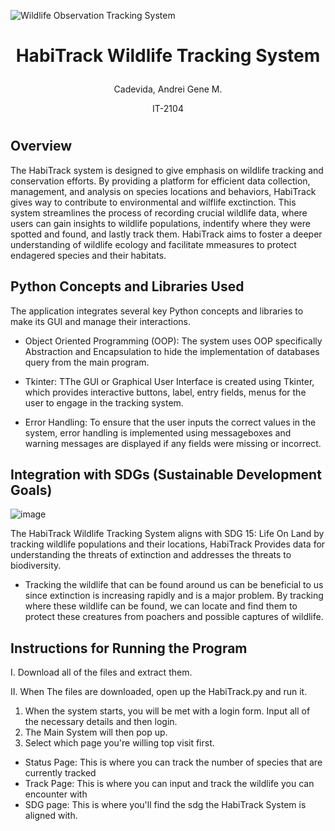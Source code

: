 ![Wildlife Observation Tracking System](https://github.com/user-attachments/assets/d3364123-a42e-4218-8d34-3e16053efc79)

# <p align="center"> HabiTrack Wildlife Tracking System </p>

<p align="center"> Cadevida, Andrei Gene M. </p>
<p align="center"> IT-2104 </p>

#

## Overview
The HabiTrack system is designed to give emphasis on wildlife tracking and conservation efforts. By providing a platform for efficient data collection, management, and analysis on species locations and behaviors, HabiTrack gives way to contribute to environmental and wilflife exctinction. This system streamlines the process of recording crucial wildlife data, where users can gain insights to wildlife populations, indentify where they were spotted and found, and lastly track them. HabiTrack aims to foster a deeper understanding of wildlife ecology and facilitate mmeasures to protect endagered species and their habitats.

## Python Concepts and Libraries Used
The application integrates several key Python concepts and libraries to make its GUI and manage their interactions.

- Object Oriented Programming (OOP): The system uses OOP specifically Abstraction and Encapsulation to hide the implementation of databases query from the main program.

- Tkinter: TThe GUI or Graphical User Interface is created using Tkinter, which provides interactive buttons, label, entry fields, menus for the user to engage in the tracking system.

- Error Handling: To ensure that the user inputs the correct values in the system, error handling is implemented using messageboxes and warning messages are displayed if any fields were missing or incorrect.

## Integration with SDGs (Sustainable Development Goals)
![image](https://github.com/user-attachments/assets/5ec16d86-975b-48eb-a14b-35a6a69a9522)

The HabiTrack Wildlife Tracking System aligns with SDG 15: Life On Land by tracking wildlife populations and their locations, HabiTrack Provides data for understanding the threats of extinction and addresses the threats to biodiversity.

- Tracking the wildlife that can be found around us can be beneficial to us since extinction is increasing rapidly and is a major problem. By tracking where these wildlife can be found, we can locate and find them to protect these creatures from poachers and possible captures of wildlife.

## Instructions for Running the Program

I. Download all of the files and extract them.

II. When The files are downloaded, open up the HabiTrack.py and run it.

1. When the system starts, you will be met with a login form. Input all of the necessary details and then login.
2. The Main System will then pop up.
3. Select which page you're willing top visit first.
 - Status Page: This is where you can track the number of species that are currently tracked
 - Track Page: This is where you can input and track the wildlife you can encounter with
 - SDG page: This is where you'll find the sdg the HabiTrack System is aligned with.





